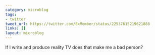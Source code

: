 ```yaml
---
category: microblog
tags:
- twitter
tweet_url: https://twitter.com/ExMember/status/22537615219621888
links: []
layout: microblog
---
```

If I write and produce reality TV does that make me a bad person?
